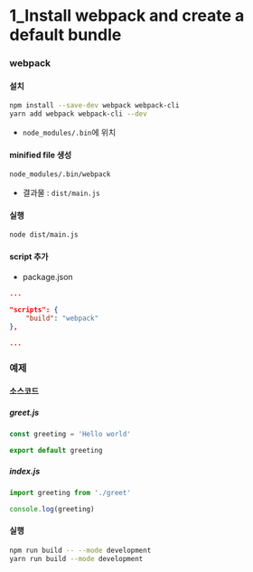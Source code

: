 # 1_Install webpack and create a default bundle



### webpack

#### 설치

```bash
npm install --save-dev webpack webpack-cli
yarn add webpack webpack-cli --dev
```

- `node_modules/.bin`에 위치



#### minified file 생성

```bash
node_modules/.bin/webpack
```

- 결과물 : `dist/main.js`



#### 실행

```bash
node dist/main.js 
```



#### script 추가

- package.json

```json
...

"scripts": {
	"build": "webpack"
},

...
```



### 예제

#### 소스코드

##### greet.js

```js
const greeting = 'Hello world'

export default greeting
```



##### index.js

```js
import greeting from './greet'

console.log(greeting)
```



#### 실행

```bash
npm run build -- --mode development
yarn run build --mode development
```



